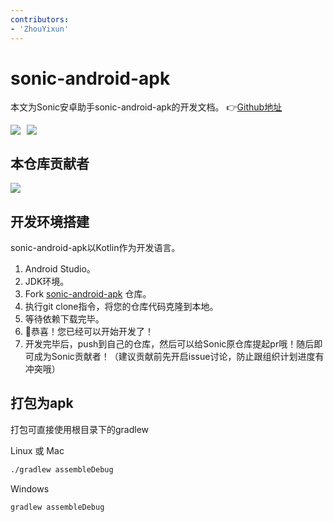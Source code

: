 ```yaml
---
contributors:
- 'ZhouYixun'
---
```


# sonic-android-apk
本文为Sonic安卓助手sonic-android-apk的开发文档。 👉[Github地址](https://github.com/SonicCloudOrg/sonic-android-apk)

<div style="display: flex">
<img src="https://img.shields.io/github/stars/SonicCloudOrg/sonic-android-apk?style=social">
<img style="margin-left:10px" src="https://img.shields.io/github/forks/SonicCloudOrg/sonic-android-apk?style=social">
</div>

## 本仓库贡献者

<a href="https://github.com/SonicCloudOrg/sonic-android-apk/graphs/contributors">
  <img src="https://contrib.rocks/image?repo=SonicCloudOrg/sonic-android-apk" />
</a>

## 开发环境搭建
sonic-android-apk以Kotlin作为开发语言。

1. Android Studio。
2. JDK环境。
3. Fork [sonic-android-apk](https://github.com/SonicCloudOrg/sonic-android-apk) 仓库。
4. 执行git clone指令，将您的仓库代码克隆到本地。
5. 等待依赖下载完毕。
6. 🎉恭喜！您已经可以开始开发了！
7. 开发完毕后，push到自己的仓库，然后可以给Sonic原仓库提起pr哦！随后即可成为Sonic贡献者！（建议贡献前先开启issue讨论，防止跟组织计划进度有冲突哦）


## 打包为apk

打包可直接使用根目录下的gradlew

Linux 或 Mac
```bash
./gradlew assembleDebug
```

Windows
```bash
gradlew assembleDebug
```
